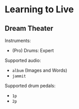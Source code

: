 # Learning to Live

## Dream Theater

Instruments:

  * (Pro) Drums: Expert

Supported audio:

  * `album` (Images and Words)
  * `jammit`

Supported drum pedals:

  * `1p`
  * `2p`
